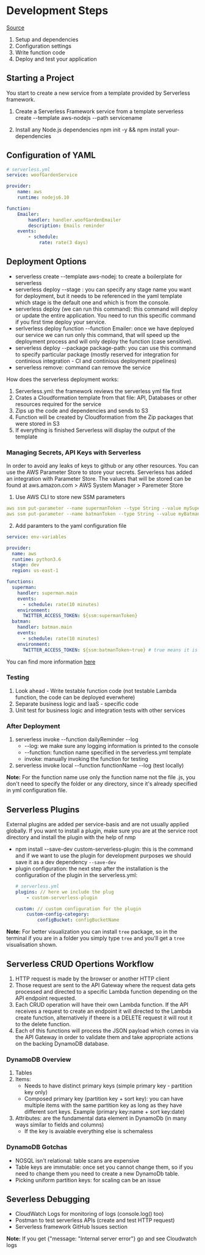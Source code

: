 # Development Steps

[Source](https://app.pluralsight.com/player?course=aws-nodejs-serverless-framework-using&author=fernando-medina&name=714bb110-cd3f-407b-a764-749b4c9f2595&clip=6&mode=live)

1. Setup and dependencies
2. Configuration settings
3. Write function code
4. Deploy and test your application

## Starting a Project
You start to create a new service from a template provided by Serverless framework.

1. Create a Serverless Framework service from a template
serverless create --template aws-nodejs --path servicename

2. Install any Node.js dependencies
npm init -y && npm install your-dependencies

## Configuration of YAML

```yaml
# serverless.yml
service: woofGardenService

provider:
    name: aws
    runtime: nodejs6.10

function:
    Emailer:
        handler: handler.woofGardenEmailer
        description: Emails reminder
    events: 
        - schedule:
            rate: rate(3 days)
``` 

## Deployment Options


* serverless create --template aws-nodej: to create a boilerplate for serverless
* serverless deploy --stage <stagename>: you can specify any stage name you want for deployment, but it needs to be referenced in the yaml template which stage is the default one and which is from the console.
* serverless deploy (we can run this command): this command will deploy or update the entire application. You need to run this specific command if you first time deploy your service. 
* serlverless deploy function --function Emailer: once we have deployed our service we can run only this command, that will speed up the deployment process and will only deploy the function (case sensitive). 
* serverless deploy --package package-path: you can use this command to specify particular package (mostly reserved for integration for continious integration - CI and continious deployment pipelines)
* serverless remove: command can remove the service

How does the serverless deployment works:

1. Serverless.yml: the framework reviews the serverless yml file first
2. Crates a Cloudformation template from that file: API, Databases or other resources required for the service
3. Zips up the code and dependencies and sends to S3
4. Function will be created by Cloudformation from the Zip packages that were stored in S3
5. If everything is finished Serverless will display the output of the template

### Managing Secrets, API Keys with Serverless

In order to avoid any leaks of keys to github or any other resources. You can use the AWS Parameter Store to store your secrets. Serverless has added an integration with Parameter Store. The values that will be stored can be found at aws.amazon.com > AWS System Manager > Paremeter Store

1. Use AWS CLI to store new SSM parameters

```yaml
aws ssm put-parameter --name supermanToken --type String --value mySupermanToken
aws ssm put-parameter --name batmanToken --type String --value myBatmanToken
``` 

2. Add paramters to the yaml configuration file

```yaml
service: env-variables

provider:
  name: aws
  runtime: python3.6
  stage: dev
  region: us-east-1

functions:
  superman:
    handler: superman.main
    events:
      - schedule: rate(10 minutes)
    environment:
      TWITTER_ACCESS_TOKEN: ${ssm:supermanToken}
  batman:
    handler: batman.main
    events:
      - schedule: rate(10 minutes)
    environment:
      TWITTER_ACCESS_TOKEN: ${ssm:batmanToken~true} # true means it is decrypted
```
You can find more information [here](https://serverless.com/blog/serverless-secrets-api-keys/)

### Testing

1. Look ahead - Write testable function code (not testable Lambda function, the code can be deployed everwhere)
2. Separate business logic and IaaS - specific code
3. Unit test for business logic and integration tests with other services

### After Deployment

1. serverless invoke --function dailyReminder --log
    + --log: we make sure any logging information is printed to the console
    + --function: function name specified in the serverless.yml template
    + invoke: manually invoking the function for testing
2. serverless invoke local --function functionName --log (test locally)

**Note:** For the function name use only the function name not the file .js, you don't need to specify the folder or any directory, since it's already specified in yml configuration file.

## Serverless Plugins

External plugins are added per service-basis and are not usually applied globally. If you want to install a plugin, make sure you are at the service root directory and install the plugin with the help of nmp

* npm install --save-dev custom-serverless-plugin: this is the command and if we want to use the plugin for development purposes we should save it as a dev dependency `--save-dev`
* plugin configuration: the next step after the installation is the configuration of the plugin in the serverless.yml:
    ```yml
    # serverless.yml
    plugins: // here we include the plug
        - custom-serverless-plugin
    
    custom: // custom configuration for the plugin 
        custom-config-category:
            configBucket: configBucketName
    ``` 

**Note:** For better visualization you can install `tree` package, so in the terminal if you are in a folder you simply type `tree` and you'll get a `tree` visualisation shown. 

## Serverless CRUD Opertions Workflow

1. HTTP request is made by the browser or another HTTP client
2. Those request are sent to the API Gateway where the request data gets processed and directed to a specific Lambda function depending on the API endpoint requested.
3. Each CRUD operation will have their own Lambda function. If the API receives a request to create an endpoint it will directed to the Lambda create function, alternatively if theere is a DELETE request it will rout it to the delete function. 
4. Each of this functions will process the JSON payload which comes in via the API Gateway in order to validate them and take appropriate actions on the backing DynamoDB database.

### DynamoDB Overview

1. Tables
2. Items:
    + Needs to have distinct primary keys (simple primary key - partition key only)
    + Composed primary key (partition key + sort key): you can have multiple items with the same partition key as long as they have different sort keys. Example (primary key:name + sort key:date)
3. Attributes: are the fundamental data element in DynamoDb (in many ways similar to fields and columns)
    + If the key is avaiable everything else is schemaless

### DynamoDB Gotchas

* NOSQL isn't relational: table scans are expensive
* Table keys are immutable: once set you cannot change them, so if you need to change them you need to create a new DynamoDb table. 
* Picking uniform partition keys: for scaling can be an issue

## Severless Debugging

* CloudWatch Logs for monitoring of logs (console.log() too)
* Postman to test serverless APIs (create and test HTTP request)
* Serverless framework GitHub Issues section

**Note:** If you get {"message: "Internal server error"} go and see Cloudwatch logs 



